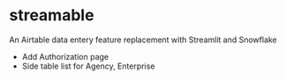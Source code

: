 # streamable
An Airtable data entery feature replacement with Streamlit and Snowflake

- Add Authorization page
- Side table list for Agency, Enterprise
